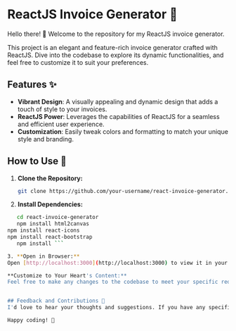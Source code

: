 # ReactJS Invoice Generator 🌟

Hello there! 👋 Welcome to the repository for my ReactJS invoice generator.

This project is an elegant and feature-rich invoice generator crafted with ReactJS. Dive into the codebase to explore its dynamic functionalities, and feel free to customize it to suit your preferences.

## Features ✨

- **Vibrant Design**: A visually appealing and dynamic design that adds a touch of style to your invoices.
- **ReactJS Power**: Leverages the capabilities of ReactJS for a seamless and efficient user experience.
- **Customization**: Easily tweak colors and formatting to match your unique style and branding.

## How to Use 🚀

1. **Clone the Repository:**
   ```bash
   git clone https://github.com/your-username/react-invoice-generator.git ```
2.  **Install Dependencies:**
   ```bash
      cd react-invoice-generator
      npm install html2canvas
npm install react-icons
npm install react-bootstrap
      npm install ```

3. **Open in Browser:**
   Open [http://localhost:3000](http://localhost:3000) to view it in your browser.

 **Customize to Your Heart's Content:**
   Feel free to make any changes to the codebase to meet your specific requirements. Tweak colors, modify formatting, and add your personal touch.


## Feedback and Contributions 🤝
   I'd love to hear your thoughts and suggestions. If you have any specific changes in mind or encounter any issues, please let me know. Contributions are always welcome!

Happy coding! 🌈
